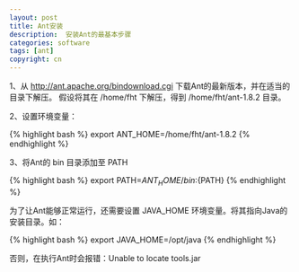 ```yaml
---
layout: post
title: Ant安装
description:  安装Ant的最基本步骤
categories: software
tags: [ant]
copyright: cn
---
```


1、从 http://ant.apache.org/bindownload.cgi 下载Ant的最新版本，并在适当的目录下解压。 
   假设将其在 /home/fht 下解压，得到 /home/fht/ant-1.8.2 目录。 

2、设置环境变量： 

{% highlight bash %}
export ANT_HOME=/home/fht/ant-1.8.2
{% endhighlight %}

3、将Ant的 bin 目录添加至 PATH  

{% highlight bash %}
export PATH=${ANT_HOME}/bin:${PATH}
{% endhighlight %}

为了让Ant能够正常运行，还需要设置 JAVA_HOME 环境变量。将其指向Java的安装目录。如：

{% highlight bash %}
export JAVA_HOME=/opt/java
{% endhighlight %}

否则，在执行Ant时会报错：Unable to locate tools.jar